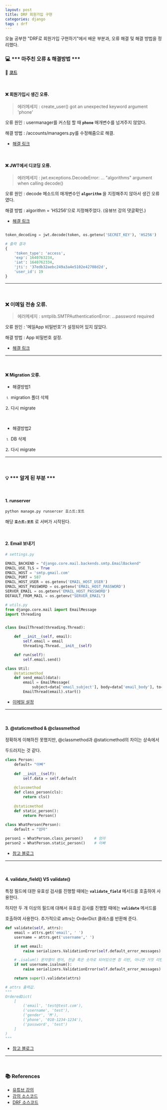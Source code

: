 ```yaml
---
layout: post
title: DRF 회원가입 구현 
categories: django
tags : drf  
---
```


오늘 공부한 "DRF로 회원가입 구현하기"에서 배운 부분과, 오류 해결 및 해결 방법을 정리했다. 

### 💻  *** 마주친 오류 & 해결방법 ***

📝 **[코드](https://github.com/Gilbert9172/DRF_Practice)**

<br>

#### ❌ 회원가입시 생긴 오류.

> 에러메세지 : create_user() got an unexpected keyword argument 'phone'

오류 원인 : usermanager를 커스텀 할 때 **`phone`** 매개변수를 넘겨주지 않았다.

해결 방법 : /accounts/managers.py를 수정해줌으로 해결.

- [해결 링크](https://stackoverflow.com/questions/6007556/django-registration-create-user-unexpected-keyword)

<br>

#### ❌ JWT에서 디코딩 오류. 

> 에러메세지 : jwt.exceptions.DecodeError: ... "algorithms" argument when calling decode()

오류 원인 : decode 메소드의 매개변수인 **`algorithm`** 을 지정해주지 않아서 생긴 오류였다.

해결 방법 : algorithm = 'HS256'으로 지정해주었다. (유뷰브 강의 댓글확인.)

- [해결 링크](https://www.youtube.com/watch?v=XOB-aHKu6e4&list=PLx-q4INfd95EsUuON1TIcjnFZSqUfMf7s&index=6)

```python

token_decoding = jwt.decode(token, os.getenv('SECRET_KEY'), 'HS256') 

# 출력 결과
{
    'token_type': 'access',
    'exp': 1640763234,
    'iat': 1640762334, 
    'jti': '37edb32aebc249a3a4e5102e42708d2d',
    'user_id': 19
}
```
---

<br>

### ❌  이메일 전송 오류.

> 에러메세지 : smtplib.SMTPAuthenticationError: ...password required

오류 원인 :  '메일App 비밀번호'가 설정되어 있지 않았다.

해결 방법 : App 비밀번호 설정.

- [해결 링크](https://greensul.tistory.com/31)

---

<br>

#### ❌  Migration 오류.

- 해결방법1

⒈ migration 폴더 삭제

⒉ 다시 migrate

<br>

- 해결방법2

⒈ DB 삭제 

⒉ 다시 migrate 

--- 

<br>

### 💡 *** 알게 된 부분 ***

<br>

#### 1. runserver 

```txt
python manage.py runsercer 호스트:포트 
```
해당 **`호스트:포트`** 로 서버가 시작된다.

<br>

#### 2. Email 보내기

```python
# settings.py

EMAIL_BACKEND = "django.core.mail.backends.smtp.EmailBackend"
EMAIL_USE_TLS = True
EMAIL_HOST = 'smtp.gmail.com'
EMAIL_PORT = 587
EMAIL_HOST_USER = os.getenv('EMAIL_HOST_USER')
EMAIL_HOST_PASSWORD = os.getenv('EMAIL_HOST_PASSWORD')
SERVER_EMAIL = os.getenv('EMAIL_HOST_PASSWORD')
DEFAULT_FROM_MAIL = os.getenv("SERVER_EMAIL")
```

```python
# utils.py
from django.core.mail import EmailMessage
import threading


class EmailThread(threading.Thread):

    def __init__(self, email):
        self.email = email
        threading.Thread.__init__(self)

    def run(self):
        self.email.send()

class Util:
    @staticmethod
    def send_email(data):
        email = EmailMessage(
            subject=data['email_subject'], body=data['email_body'], to=[data['to_email']])
        EmailThread(email).start()
```
- [이메일 설정](https://inma.tistory.com/115)

---

<br>

#### 3. @staticmethod & @classmethod


정확하게 이해하진 못했지만, @classmethod과 @staticmethod의 차이는 상속에서 

두드러지는 것 같다.

```python
class Person:
    default= "아빠"
    
    def __init__(self):
        self.data = self.default
    
    @classmethod
    def class_person(cls):
        return cls()
    
    @staticmethod
    def static_person():
        return Person()
    
class WhatPerson(Person):
    default = "엄마"

person1 = WhatPerson.class_person()     # 엄마 
person2 = WhatPerson.static_person()    # 아빠
```

- [참고 블로그](https://hckcksrl.medium.com/python-%EC%A0%95%EC%A0%81%EB%A9%94%EC%86%8C%EB%93%9C-staticmethod-%EC%99%80-classmethod-6721b0977372)

---

<br>

#### 4. validate_field() VS validate()

특정 필드에 대한 유효성 검사를 진행할 때에는 **`validate_field`** 메서드를 호출하여 사용한다. 

하지만 두 개 이상의 필드에 대해서 유효성 검사를 진행할 때에는 **`validate`** 메서드를

호출하여 사용한다. 추가적으로 attrs는 OrderDict 클래스를 반환해 준다. 


```python
def validate(self, attrs):
    email = attrs.get('email', ' ')
    username = attrs.get('username',' ')

    if not email:
        raise serializers.ValidationError(self.default_error_messages)

    # .isalum() 문자열이 영어, 한글 혹은 숫자로 되어있으면 참 리턴, 아니면 거짓 리턴.
    if not username.isalnum():
        raise serializers.ValidationError(self.default_error_messages)

    return super().validate(attrs)

# attrs 출력값.
"""
OrderedDict(
    [
        ('email', 'test@test.com'),
        ('username', 'test'),
        ('gender', 'M'),
        ('phone', '010-1234-1234'),
        ('password', 'test')
    ]
)
"""
```

- [참고 블로그](https://brownbears.tistory.com/71)

---

<br>

### 📚 References
- [유튜브 강의](https://www.youtube.com/watch?v=M61KIo4DAqs&list=PLx-q4INfd95EsUuON1TIcjnFZSqUfMf7s&index=7)
- [강의 소스코드](https://github.com/CryceTruly/incomeexpensesapi)
- [DRF 소스코드](https://github.com/Gilbert9172/django-rest-framework/tree/00cd4ef864a8bf6d6c90819a983017070f9f08a5/rest_framework)
